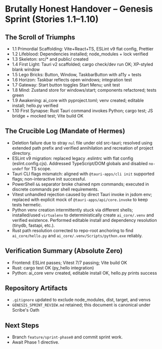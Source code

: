 # Brutally Honest Handover – Genesis Sprint (Stories 1.1–1.10)

## The Scroll of Triumphs
- 1.1 Primordial Scaffolding: Vite+React+TS, ESLint v9 flat config, Prettier
- 1.2 Lifeblood: Dependencies installed; node_modules + lock verified
- 1.3 Skeleton: src/* and public/ created
- 1.4 First Light: Tauri v2 scaffolded; cargo check/dev run OK; XP-styled blank window
- 1.5 Lego Bricks: Button, Window, TaskbarButton with a11y + tests
- 1.6 Horizon: Taskbar reflects open windows; integration test
- 1.7 Gateway: Start button toggles Start Menu; unit test
- 1.8 Mind: Zustand store for windows/start; components refactored; tests green
- 1.9 Awakening: ai_core with pyproject.toml; venv created; editable install; hello.py verified
- 1.10 First Synapse: Rust Tauri command invokes Python; cargo test; JS bridge + mocked test; Vite build OK

## The Crucible Log (Mandate of Hermes)
- Deletion failure due to stray `nul` file under old src-tauri; resolved using extended path prefix and verified annihilation and recreation of project directory.
- ESLint v9 migration: replaced legacy .eslintrc with flat config (eslint.config.cjs). Addressed TypeScript/DOM globals and disabled `no-undef` for TS scope.
- Tauri CLI flags mismatch: aligned with `@tauri-apps/cli init` supported flags; non-interactive init successful.
- PowerShell `&&` separator broke chained npm commands; executed in discrete commands per shell requirements.
- Vitest unhandled rejection caused by direct Tauri invoke in jsdom env; replaced with explicit mock of `@tauri-apps/api/core.invoke` to keep tests hermetic.
- Python venv creation intermittently stuck via different shells; installed/used `virtualenv` to deterministically create `ai_core/.venv` and verified existence. Performed editable install and dependency resolution (tinydb, fastapi, etc.).
- Rust path resolution corrected to repo-root anchoring to find `ai_core/hello.py` and `ai_core/.venv/Scripts/python.exe` reliably.

## Verification Summary (Absolute Zero)
- Frontend: ESLint passes; Vitest 7/7 passing; Vite build OK
- Rust: cargo test OK (py_hello integration)
- Python: ai_core venv created, editable install OK, hello.py prints success

## Repository Artifacts
- `.gitignore` updated to exclude node_modules, dist, target, and venvs
- `GENESIS_SPRINT_REVIEW.md` retained; this document is canonical under Scribe's Oath

## Next Steps
- Branch `feature/sprint-phase0` and commit sprint work.
- Await Phase 1 directive.

